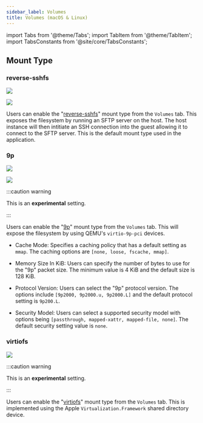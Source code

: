 ```yaml
---
sidebar_label: Volumes
title: Volumes (macOS & Linux)
---
```


import Tabs from '@theme/Tabs';
import TabItem from '@theme/TabItem';
import TabsConstants from '@site/core/TabsConstants';

## Mount Type

### reverse-sshfs

<Tabs groupId="os">
<TabItem value="macOS">

![](https://suse-rancher-media.s3.amazonaws.com/desktop/v1.9/preferences/macOS_virtualMachine_tabVolumes.png)

</TabItem>
<TabItem value="Linux">

![](https://suse-rancher-media.s3.amazonaws.com/desktop/v1.9/preferences/Linux_virtualMachine_tabVolumes.png)

</TabItem>
</Tabs>

Users can enable the "[reverse-sshfs](https://github.com/lima-vm/lima/blob/master/docs/mount.md#reverse-sshfs)" mount type from the `Volumes` tab. This exposes the filesystem by running an SFTP server on the host. The host instance will then intitiate an SSH connection into the guest allowing it to connect to the SFTP server. This is the default mount type used in the application.

### 9p

<Tabs groupId="os">
<TabItem value="macOS">

![](https://suse-rancher-media.s3.amazonaws.com/desktop/v1.9/preferences/macOS_virtualMachine_tabVolumes_9P.png)

</TabItem>
<TabItem value="Linux">

![](https://suse-rancher-media.s3.amazonaws.com/desktop/v1.9/preferences/Linux_virtualMachine_tabVolumes_9P.png)

</TabItem>
</Tabs>

:::caution warning

This is an **experimental** setting.

:::

Users can enable the "[9p](https://www.kernel.org/doc/Documentation/filesystems/9p.txt)" mount type from the `Volumes` tab. This will expose the filesystem by using QEMU's `virtio-9p-pci` devices.

* Cache Mode:
Specifies a caching policy that has a default setting as `mmap`. The caching options are `[none, loose, fscache, mmap]`.

* Memory Size In KiB:
Users can specify the number of bytes to use for the "9p" packet size. The minimum value is 4 KiB and the default size is 128 KiB.

* Protocol Version:
Users can select the "9p" protocol version. The options include `[9p2000, 9p2000.u, 9p2000.L]` and the default protocol setting is `9p200.L`.

* Security Model:
Users can select a supported security model with options being `[passthrough, mapped-xattr, mapped-file, none]`. The default security setting value is `none`.

### virtiofs

<Tabs groupId="os">
<TabItem value="macOS">

![](https://suse-rancher-media.s3.amazonaws.com/desktop/v1.9/preferences/macOS_virtualMachine_tabVolumes_virtiofs.png)

</TabItem>
</Tabs>

:::caution warning

This is an **experimental** setting.

:::

Users can enable the "[virtiofs](https://virtio-fs.gitlab.io/)" mount type from the `Volumes` tab. This is implemented using the Apple `Virtualization.Framework` shared directory device.
